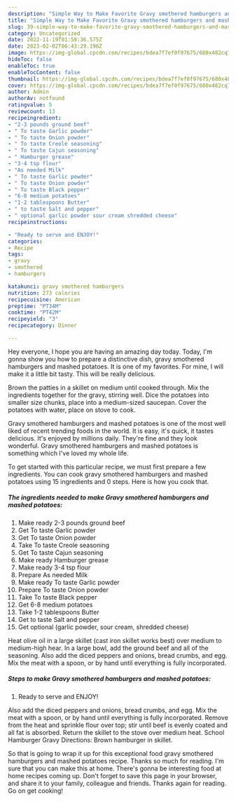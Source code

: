 ```yaml
---
description: "Simple Way to Make Favorite Gravy smothered hamburgers and mashed potatoes"
title: "Simple Way to Make Favorite Gravy smothered hamburgers and mashed potatoes"
slug: 39-simple-way-to-make-favorite-gravy-smothered-hamburgers-and-mashed-potatoes
category: Uncategorized
date: 2022-11-19T01:58:36.575Z
date: 2023-02-02T06:43:29.196Z
image: https://img-global.cpcdn.com/recipes/bdea7f7ef0f97675/680x482cq70/gravy-smothered-hamburgers-and-mashed-potatoes-recipe-main-photo.jpg
hideToc: false
enableToc: true
enableTocContent: false
thumbnail: https://img-global.cpcdn.com/recipes/bdea7f7ef0f97675/680x482cq70/gravy-smothered-hamburgers-and-mashed-potatoes-recipe-main-photo.jpg
cover: https://img-global.cpcdn.com/recipes/bdea7f7ef0f97675/680x482cq70/gravy-smothered-hamburgers-and-mashed-potatoes-recipe-main-photo.jpg
author: Admin
authorAv: notfound
ratingvalue: 5
reviewcount: 13
recipeingredient:
- "2-3 pounds ground beef"
- " To taste Garlic powder"
- " To taste Onion powder"
- " To taste Creole seasoning"
- " To taste Cajun seasoning"
- " Hamburger grease"
- "3-4 tsp flour"
- "As needed Milk"
- " To taste Garlic powder"
- " To taste Onion powder"
- " To taste Black pepper"
- "6-8 medium potatoes"
- "1-2 tablespoons Butter"
- " to taste Salt and pepper"
- " optional garlic powder sour cream shredded cheese"
recipeinstructions:

- "Ready to serve and ENJOY!"
categories:
- Recipe
tags:
- gravy
- smothered
- hamburgers

katakunci: gravy smothered hamburgers 
nutrition: 273 calories
recipecuisine: American
preptime: "PT34M"
cooktime: "PT42M"
recipeyield: "3"
recipecategory: Dinner

---
```



Hey everyone, I hope you are having an amazing day today. Today, I'm gonna show you how to prepare a distinctive dish, gravy smothered hamburgers and mashed potatoes. It is one of my favorites. For mine, I will make it a little bit tasty. This will be really delicious.

Brown the patties in a skillet on medium until cooked through. Mix the ingredients together for the gravy, stirring well. Dice the potatoes into smaller size chunks, place into a medium-sized saucepan. Cover the potatoes with water, place on stove to cook.

Gravy smothered hamburgers and mashed potatoes is one of the most well liked of recent trending foods in the world. It is easy, it's quick, it tastes delicious. It's enjoyed by millions daily. They're fine and they look wonderful. Gravy smothered hamburgers and mashed potatoes is something which I've loved my whole life.


To get started with this particular recipe, we must first prepare a few ingredients. You can cook gravy smothered hamburgers and mashed potatoes using 15 ingredients and 0 steps. Here is how you cook that.

<!--inarticleads1-->

##### The ingredients needed to make Gravy smothered hamburgers and mashed potatoes:

1. Make ready 2-3 pounds ground beef
1. Get  To taste Garlic powder
1. Get  To taste Onion powder
1. Take  To taste Creole seasoning
1. Get  To taste Cajun seasoning
1. Make ready  Hamburger grease
1. Make ready 3-4 tsp flour
1. Prepare As needed Milk
1. Make ready  To taste Garlic powder
1. Prepare  To taste Onion powder
1. Take  To taste Black pepper
1. Get 6-8 medium potatoes
1. Take 1-2 tablespoons Butter
1. Get  to taste Salt and pepper
1. Get  optional (garlic powder, sour cream, shredded cheese)


Heat olive oil in a large skillet (cast iron skillet works best) over medium to medium-high hear. In a large bowl, add the ground beef and all of the seasoning. Also add the diced peppers and onions, bread crumbs, and egg. Mix the meat with a spoon, or by hand until everything is fully incorporated. 

<!--inarticleads2-->

##### Steps to make Gravy smothered hamburgers and mashed potatoes:


1. Ready to serve and ENJOY!

Also add the diced peppers and onions, bread crumbs, and egg. Mix the meat with a spoon, or by hand until everything is fully incorporated. Remove from the heat and sprinkle flour over top; stir until beef is evenly coated and all fat is absorbed. Return the skillet to the stove over medium heat. School Hamburger Gravy Directions: Brown hamburger in skillet. 

So that is going to wrap it up for this exceptional food gravy smothered hamburgers and mashed potatoes recipe. Thanks so much for reading. I'm sure that you can make this at home. There's gonna be interesting food at home recipes coming up. Don't forget to save this page in your browser, and share it to your family, colleague and friends. Thanks again for reading. Go on get cooking!
